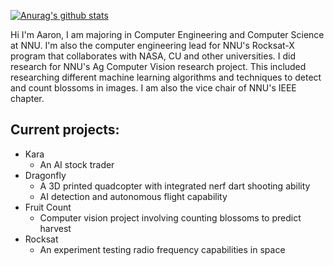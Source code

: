 [![Anurag's github stats](https://github-readme-stats.vercel.app/api?username=aborger&theme=algolia&show_icons=true)](https://github.com/anuraghazra/github-readme-stats)

Hi I'm Aaron,
I am majoring in Computer Engineering and Computer Science at NNU. I'm also the computer engineering lead for NNU's Rocksat-X program that collaborates with NASA, CU and other universities. I did research for NNU's Ag Computer Vision research project. This included researching different machine learning algorithms and techniques to detect and count blossoms in images. I am also the vice chair of NNU's IEEE chapter. 

## Current projects:
- Kara
  - An AI stock trader
- Dragonfly
   - A 3D printed quadcopter with integrated nerf dart shooting ability
   - AI detection and autonomous flight capability
- Fruit Count
   - Computer vision project involving counting blossoms to predict harvest
- Rocksat
   - An experiment testing radio frequency capabilities in space

<!--
**aborger/aborger** is a ✨ _special_ ✨ repository because its `README.md` (this file) appears on your GitHub profile.

Here are some ideas to get you started:

- 🔭 I’m currently working on ...
- 🌱 I’m currently learning ...
- 👯 I’m looking to collaborate on ...
- 🤔 I’m looking for help with ...
- 💬 Ask me about ...
- 📫 How to reach me: ...
- 😄 Pronouns: ...
- ⚡ Fun fact: ...
-->

